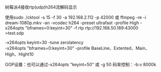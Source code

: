 树莓派4接收rtp(udp)h264流解码显示



使用sudo ./cktool -s 15 -f 30 -a 192.168.2.112 -p 42000
或
ffmpeg  -re -i dream-1080p.mkv -an -vcodec h264 -preset ultrafast   -profile High -x264opts "bframes=0:keyint=30" -f rtp rtp://192.168.50.189:43000 >test.sdp

-x264opts keyint=30   -tune zerolatency  
-x264opts "bframes=0:keyint=30"
-profile BaseLine、Extented、Main、High、Hight10

GOP设置：也可以通过-x264opts "keyint=50" 或 -g 50 
码率控制：-b:v 8000k